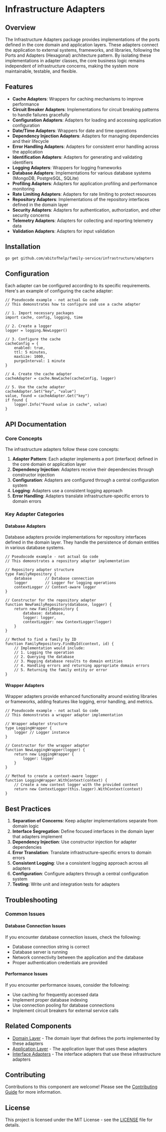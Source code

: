 # Infrastructure Adapters

## Overview

The Infrastructure Adapters package provides implementations of the ports defined in the core domain and application layers. These adapters connect the application to external systems, frameworks, and libraries, following the Ports and Adapters (Hexagonal) architecture pattern. By isolating these implementations in adapter classes, the core business logic remains independent of infrastructure concerns, making the system more maintainable, testable, and flexible.

## Features

- **Cache Adapters**: Wrappers for caching mechanisms to improve performance
- **Circuit Breaker Adapters**: Implementations for circuit breaking patterns to handle failures gracefully
- **Configuration Adapters**: Adapters for loading and accessing application configuration
- **Date/Time Adapters**: Wrappers for date and time operations
- **Dependency Injection Adapters**: Adapters for managing dependencies and their lifecycle
- **Error Handling Adapters**: Adapters for consistent error handling across the application
- **Identification Adapters**: Adapters for generating and validating identifiers
- **Logging Adapters**: Wrappers for logging frameworks
- **Database Adapters**: Implementations for various database systems (MongoDB, PostgreSQL, SQLite)
- **Profiling Adapters**: Adapters for application profiling and performance monitoring
- **Rate Limiting Adapters**: Adapters for rate limiting to protect resources
- **Repository Adapters**: Implementations of the repository interfaces defined in the domain layer
- **Security Adapters**: Adapters for authentication, authorization, and other security concerns
- **Telemetry Adapters**: Adapters for collecting and reporting telemetry data
- **Validation Adapters**: Adapters for input validation

## Installation

```bash
go get github.com/abitofhelp/family-service/infrastructure/adapters
```

## Configuration

Each adapter can be configured according to its specific requirements. Here's an example of configuring the cache adapter:

```
// Pseudocode example - not actual Go code
// This demonstrates how to configure and use a cache adapter

// 1. Import necessary packages
import cache, config, logging, time

// 2. Create a logger
logger = logging.NewLogger()

// 3. Configure the cache
cacheConfig = {
    enabled: true,
    ttl: 5 minutes,
    maxSize: 1000,
    purgeInterval: 1 minute
}

// 4. Create the cache adapter
cacheAdapter = cache.NewCache(cacheConfig, logger)

// 5. Use the cache adapter
cacheAdapter.Set("key", "value")
value, found = cacheAdapter.Get("key")
if found {
    logger.Info("Found value in cache", value)
}
```

## API Documentation

### Core Concepts

The infrastructure adapters follow these core concepts:

1. **Adapter Pattern**: Each adapter implements a port (interface) defined in the core domain or application layer
2. **Dependency Injection**: Adapters receive their dependencies through constructor injection
3. **Configuration**: Adapters are configured through a central configuration system
4. **Logging**: Adapters use a consistent logging approach
5. **Error Handling**: Adapters translate infrastructure-specific errors to domain errors

### Key Adapter Categories

#### Database Adapters

Database adapters provide implementations for repository interfaces defined in the domain layer. They handle the persistence of domain entities in various database systems.

```
// Pseudocode example - not actual Go code
// This demonstrates a repository adapter implementation

// Repository adapter structure
type FamilyRepository {
    database      // Database connection
    logger        // Logger for logging operations
    contextLogger // Context-aware logger
}

// Constructor for the repository adapter
function NewFamilyRepository(database, logger) {
    return new FamilyRepository {
        database: database,
        logger: logger,
        contextLogger: new ContextLogger(logger)
    }
}

// Method to find a family by ID
function FamilyRepository.FindById(context, id) {
    // Implementation would include:
    // 1. Logging the operation
    // 2. Querying the database
    // 3. Mapping database results to domain entities
    // 4. Handling errors and returning appropriate domain errors
    // 5. Returning the family entity or error
}
```

#### Wrapper Adapters

Wrapper adapters provide enhanced functionality around existing libraries or frameworks, adding features like logging, error handling, and metrics.

```
// Pseudocode example - not actual Go code
// This demonstrates a wrapper adapter implementation

// Wrapper adapter structure
type LoggingWrapper {
    logger // Logger instance
}

// Constructor for the wrapper adapter
function NewLoggingWrapper(logger) {
    return new LoggingWrapper {
        logger: logger
    }
}

// Method to create a context-aware logger
function LoggingWrapper.WithContext(context) {
    // Create a new context logger with the provided context
    return new ContextLogger(this.logger).WithContext(context)
}
```

## Best Practices

1. **Separation of Concerns**: Keep adapter implementations separate from domain logic
2. **Interface Segregation**: Define focused interfaces in the domain layer that adapters implement
3. **Dependency Injection**: Use constructor injection for adapter dependencies
4. **Error Translation**: Translate infrastructure-specific errors to domain errors
5. **Consistent Logging**: Use a consistent logging approach across all adapters
6. **Configuration**: Configure adapters through a central configuration system
7. **Testing**: Write unit and integration tests for adapters

## Troubleshooting

### Common Issues

#### Database Connection Issues

If you encounter database connection issues, check the following:
- Database connection string is correct
- Database server is running
- Network connectivity between the application and the database
- Proper authentication credentials are provided

#### Performance Issues

If you encounter performance issues, consider the following:
- Use caching for frequently accessed data
- Implement proper database indexing
- Use connection pooling for database connections
- Implement circuit breakers for external service calls

## Related Components

- [Domain Layer](../../core/domain/README.md) - The domain layer that defines the ports implemented by these adapters
- [Application Layer](../../core/application/README.md) - The application layer that uses these adapters
- [Interface Adapters](../../interface/adapters/README.md) - The interface adapters that use these infrastructure adapters

## Contributing

Contributions to this component are welcome! Please see the [Contributing Guide](../../CONTRIBUTING.md) for more information.

## License

This project is licensed under the MIT License - see the [LICENSE](../../LICENSE) file for details.